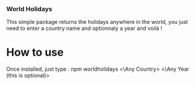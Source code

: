 ### World Holidays

This simple package returns the holidays anywhere in the world, you just need to enter a country name and optionnaly a year and voilà !

# How to use

Once installed, just type :
    npm worldholidays <\Any Country> <\Any Year (this is optional)>